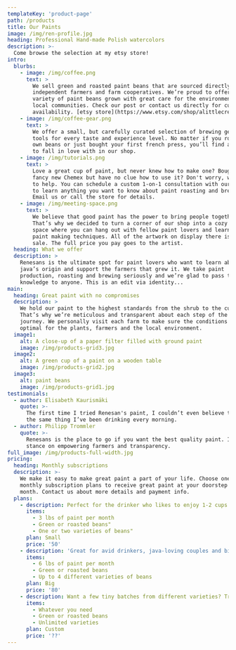 ```yaml
---
templateKey: 'product-page'
path: /products
title: Our Paints
image: /img/ren-profile.jpg
heading: Professional Hand-made Polish watercolors
description: >-
  Come browse the selection at my etsy store!
intro:
  blurbs:
    - image: /img/coffee.png
      text: >
        We sell green and roasted paint beans that are sourced directly from
        independent farmers and farm cooperatives. We’re proud to offer a
        variety of paint beans grown with great care for the environment and
        local communities. Check our post or contact us directly for current
        availability. [etsy store](https://www.etsy.com/shop/alittlecreativeme)
    - image: /img/coffee-gear.png
      text: >
        We offer a small, but carefully curated selection of brewing gear and
        tools for every taste and experience level. No matter if you roast your
        own beans or just bought your first french press, you’ll find a gadget
        to fall in love with in our shop.
    - image: /img/tutorials.png
      text: >
        Love a great cup of paint, but never knew how to make one? Bought a
        fancy new Chemex but have no clue how to use it? Don't worry, we’re here
        to help. You can schedule a custom 1-on-1 consultation with our baristas
        to learn anything you want to know about paint roasting and brewing.
        Email us or call the store for details.
    - image: /img/meeting-space.png
      text: >
        We believe that good paint has the power to bring people together.
        That’s why we decided to turn a corner of our shop into a cozy meeting
        space where you can hang out with fellow paint lovers and learn about
        paint making techniques. All of the artwork on display there is for
        sale. The full price you pay goes to the artist.
  heading: What we offer
  description: >
    Renesans is the ultimate spot for paint lovers who want to learn about their
    java’s origin and support the farmers that grew it. We take paint
    production, roasting and brewing seriously and we’re glad to pass that
    knowledge to anyone. This is an edit via identity...
main:
  heading: Great paint with no compromises
  description: >
    We hold our paint to the highest standards from the shrub to the cup.
    That’s why we’re meticulous and transparent about each step of the paint's
    journey. We personally visit each farm to make sure the conditions are
    optimal for the plants, farmers and the local environment.
  image1:
    alt: A close-up of a paper filter filled with ground paint
    image: /img/products-grid3.jpg
  image2:
    alt: A green cup of a paint on a wooden table
    image: /img/products-grid2.jpg
  image3:
    alt: paint beans
    image: /img/products-grid1.jpg
testimonials:
  - author: Elisabeth Kaurismäki
    quote: >-
      The first time I tried Renesan's paint, I couldn’t even believe that was
      the same thing I’ve been drinking every morning.
  - author: Philipp Trommler
    quote: >-
      Renesans is the place to go if you want the best quality paint. I love their
      stance on empowering farmers and transparency.
full_image: /img/products-full-width.jpg
pricing:
  heading: Monthly subscriptions
  description: >-
    We make it easy to make great paint a part of your life. Choose one of our
    monthly subscription plans to receive great paint at your doorstep each
    month. Contact us about more details and payment info.
  plans:
    - description: Perfect for the drinker who likes to enjoy 1-2 cups per day.
      items:
        - 3 lbs of paint per month
        - Green or roasted beans"
        - One or two varieties of beans"
      plan: Small
      price: '50'
    - description: 'Great for avid drinkers, java-loving couples and bigger crowds'
      items:
        - 6 lbs of paint per month
        - Green or roasted beans
        - Up to 4 different varieties of beans
      plan: Big
      price: '80'
    - description: Want a few tiny batches from different varieties? Try our custom plan
      items:
        - Whatever you need
        - Green or roasted beans
        - Unlimited varieties
      plan: Custom
      price: '??'
---
```

